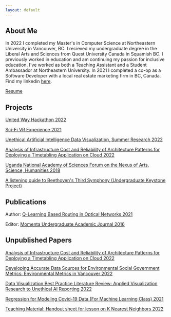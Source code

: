 ```yaml
---
layout: default
---
```


## About Me

In 2022 I completed my Master's in Computer Science at Northeastern University in Vancouver, BC. I recieved my undergraduate degree in the Liberal Arts and Sciences from Quest University Canada in Squamish BC. I previously worked in education and am continuing my passion for inclusive education. I've worked as both a Teaching Assistant and a Student Ambassador at Northeastern University. In 2021 I completed a co-op as a Software Developer with a local real estate marketing firm in BC, Canada. Find my linkedin [here](https://www.linkedin.com/in/sommer-harris-824864103/?original_referer=https%3A%2F%2Fwww%2Egoogle%2Ecom%2F&originalSubdomain=ca). 

[Resume](files/resume.pdf)

## Projects
[United Way Hackathon 2022](./projects/united-way-hackathon.html)

[Sci-Fi VR Experience 2021](./projects/sci-fi-vr.html)

[Unethical Artificial Intelligence Data Visualization, Summer Research 2022](https://sommerharris.github.io/)

[Analysis of Infrastructure Cost and Reliability of Architecture Patterns for Deploying a Timetabling Application on Cloud 2022](./projects/capstone.html)

[Uganda National Academy of Sciences Forum on the Nexus of Arts, Science, Humanities 2018](./projects/nash.html)

[A listening guide to Beethoven's Third Symphony (Undergraduate Keystone Project)](./projects/keystone.html)

## Publications

Author: [Q-Learning Based Routing in Optical Networks 2021](files/qlearning.pdf)

Editor: [Momenta Undergraduate Academic Journal 2016](files/Momenta-2016.pdf)

## Unpublished Papers

[Analysis of Infrastructure Cost and Reliability of Architecture Patterns for Deploying a Timetabling Application on Cloud 2022](files/capstone.pdf)

[Developing Accurate Data Sources for Environmental Social Government Metrics: Environmental Metrics in Vancouver 2022](files/esg.pdf)

[Data Visualization Best Practice Literature Review: Applied Visualization Research to Unethical AI Reporting 2022](files/datavis.pdf)

[Regression for Modeling Covid-19 Data (For Machine Learning Class) 2021](files/covid19.pdf)

[Teaching Material: Handout sheet for lesson on K Nearest Neighbors 2022](files/knn.pdf)


